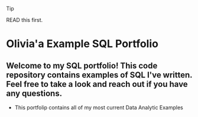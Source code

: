 > [!TIP]
> READ this first.


# Olivia'a Example SQL Portfolio

## Welcome to my SQL portfolio! This code repository contains examples of SQL I've written. Feel free to take a look and reach out if you have any questions.

* This portfolip contains all of my most current Data Analytic Examples
